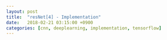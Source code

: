 ```yaml
---
layout: post
title:  "resNet[4] - Implementation"
date:   2018-02-21 03:15:00 +0900
categories: [cnn, deeplearning, implementation, tensorflow]
---
```

